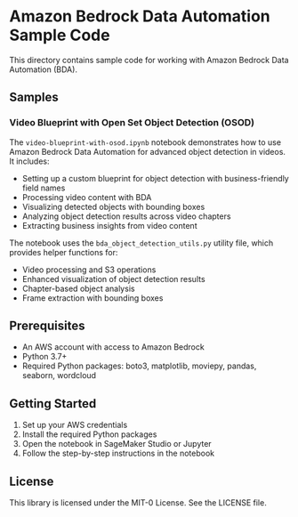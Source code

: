 # Amazon Bedrock Data Automation Sample Code

This directory contains sample code for working with Amazon Bedrock Data Automation (BDA).

## Samples

### Video Blueprint with Open Set Object Detection (OSOD)

The `video-blueprint-with-osod.ipynb` notebook demonstrates how to use Amazon Bedrock Data Automation for advanced object detection in videos. It includes:

- Setting up a custom blueprint for object detection with business-friendly field names
- Processing video content with BDA
- Visualizing detected objects with bounding boxes
- Analyzing object detection results across video chapters
- Extracting business insights from video content

The notebook uses the `bda_object_detection_utils.py` utility file, which provides helper functions for:
- Video processing and S3 operations
- Enhanced visualization of object detection results
- Chapter-based object analysis
- Frame extraction with bounding boxes

## Prerequisites

- An AWS account with access to Amazon Bedrock
- Python 3.7+
- Required Python packages: boto3, matplotlib, moviepy, pandas, seaborn, wordcloud

## Getting Started

1. Set up your AWS credentials
2. Install the required Python packages
3. Open the notebook in SageMaker Studio or Jupyter
4. Follow the step-by-step instructions in the notebook

## License

This library is licensed under the MIT-0 License. See the LICENSE file.
